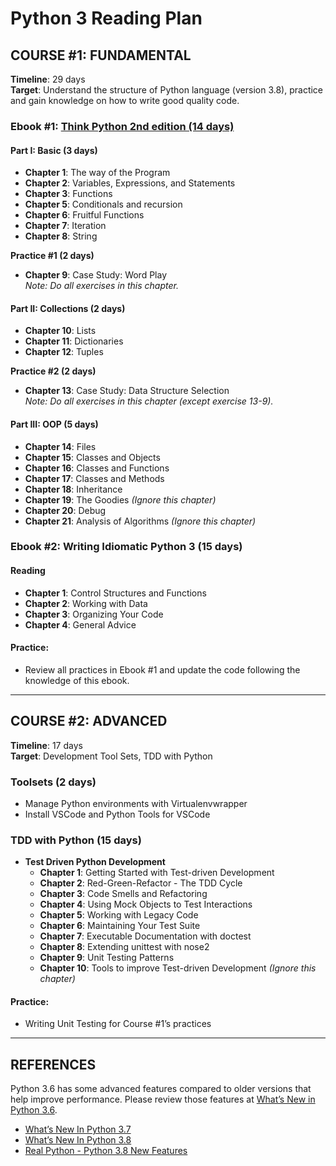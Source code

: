 # Python 3 Reading Plan

## COURSE #1: FUNDAMENTAL
**Timeline**: 29 days  
**Target**: Understand the structure of Python language (version 3.8), practice and gain knowledge on how to write good quality code.

### Ebook #1: [Think Python 2nd edition (14 days)]([https://docs.python.org/3/whatsnew/3.7.html](https://greenteapress.com/thinkpython2/thinkpython2.pdf))

#### Part I: Basic (3 days)
- **Chapter 1**: The way of the Program
- **Chapter 2**: Variables, Expressions, and Statements
- **Chapter 3**: Functions
- **Chapter 5**: Conditionals and recursion
- **Chapter 6**: Fruitful Functions
- **Chapter 7**: Iteration
- **Chapter 8**: String

**Practice #1 (2 days)**  
- **Chapter 9**: Case Study: Word Play  
  *Note: Do all exercises in this chapter.*

#### Part II: Collections (2 days)
- **Chapter 10**: Lists
- **Chapter 11**: Dictionaries
- **Chapter 12**: Tuples

**Practice #2 (2 days)**  
- **Chapter 13**: Case Study: Data Structure Selection  
  *Note: Do all exercises in this chapter (except exercise 13-9).*

#### Part III: OOP (5 days)
- **Chapter 14**: Files
- **Chapter 15**: Classes and Objects
- **Chapter 16**: Classes and Functions
- **Chapter 17**: Classes and Methods
- **Chapter 18**: Inheritance
- **Chapter 19**: The Goodies *(Ignore this chapter)*
- **Chapter 20**: Debug
- **Chapter 21**: Analysis of Algorithms *(Ignore this chapter)*

### Ebook #2: Writing Idiomatic Python 3 (15 days)

#### Reading
- **Chapter 1**: Control Structures and Functions
- **Chapter 2**: Working with Data
- **Chapter 3**: Organizing Your Code
- **Chapter 4**: General Advice

#### Practice:
- Review all practices in Ebook #1 and update the code following the knowledge of this ebook.

---

## COURSE #2: ADVANCED
**Timeline**: 17 days  
**Target**: Development Tool Sets, TDD with Python

### Toolsets (2 days)
- Manage Python environments with Virtualenvwrapper
- Install VSCode and Python Tools for VSCode

### TDD with Python (15 days)
- **Test Driven Python Development**
  - **Chapter 1**: Getting Started with Test-driven Development
  - **Chapter 2**: Red-Green-Refactor - The TDD Cycle
  - **Chapter 3**: Code Smells and Refactoring
  - **Chapter 4**: Using Mock Objects to Test Interactions
  - **Chapter 5**: Working with Legacy Code
  - **Chapter 6**: Maintaining Your Test Suite
  - **Chapter 7**: Executable Documentation with doctest
  - **Chapter 8**: Extending unittest with nose2
  - **Chapter 9**: Unit Testing Patterns
  - **Chapter 10**: Tools to improve Test-driven Development *(Ignore this chapter)*

#### Practice:
- Writing Unit Testing for Course #1’s practices

---

## REFERENCES
Python 3.6 has some advanced features compared to older versions that help improve performance. Please review those features at [What’s New in Python 3.6](https://docs.python.org/3/whatsnew/3.6.html).

- [What’s New In Python 3.7](https://docs.python.org/3/whatsnew/3.7.html)
- [What’s New In Python 3.8](https://docs.python.org/3/whatsnew/3.8.html)
- [Real Python - Python 3.8 New Features](https://realpython.com/python38-new-features/)
